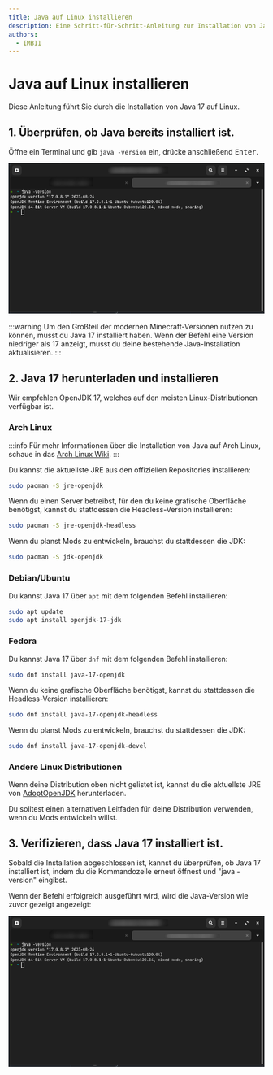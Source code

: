 ```yaml
---
title: Java auf Linux installieren
description: Eine Schritt-für-Schritt-Anleitung zur Installation von Java auf Linux.
authors:
  - IMB11
---
```


# Java auf Linux installieren

Diese Anleitung führt Sie durch die Installation von Java 17 auf Linux.

## 1. Überprüfen, ob Java bereits installiert ist.

Öffne ein Terminal und gib `java -version` ein, drücke anschließend <kbd>Enter</kbd>.

![Kommandozeile mit "java -version"](/assets/players/installing-java/linux-java-version.png)

:::warning
Um den Großteil der modernen Minecraft-Versionen nutzen zu können, musst du Java 17 installiert haben. Wenn der Befehl eine Version niedriger als 17 anzeigt, musst du deine bestehende Java-Installation aktualisieren.
:::

## 2. Java 17 herunterladen und installieren

Wir empfehlen OpenJDK 17, welches auf den meisten Linux-Distributionen verfügbar ist.

### Arch Linux

:::info
Für mehr Informationen über die Installation von Java auf Arch Linux, schaue in das [Arch Linux Wiki](https://wiki.archlinux.org/title/Java).
:::

Du kannst die aktuellste JRE aus den offiziellen Repositories installieren:

```bash
sudo pacman -S jre-openjdk
```

Wenn du einen Server betreibst, für den du keine grafische Oberfläche benötigst, kannst du stattdessen die Headless-Version installieren:

```bash
sudo pacman -S jre-openjdk-headless
```

Wenn du planst Mods zu entwickeln, brauchst du stattdessen die JDK:

```bash
sudo pacman -S jdk-openjdk
```

### Debian/Ubuntu

Du kannst Java 17 über `apt` mit dem folgenden Befehl installieren:

```bash
sudo apt update
sudo apt install openjdk-17-jdk
```

### Fedora

Du kannst Java 17 über `dnf` mit dem folgenden Befehl installieren:

```bash
sudo dnf install java-17-openjdk
```

Wenn du keine grafische Oberfläche benötigst, kannst du stattdessen die Headless-Version installieren:

```bash
sudo dnf install java-17-openjdk-headless
```

Wenn du planst Mods zu entwickeln, brauchst du stattdessen die JDK:

```bash
sudo dnf install java-17-openjdk-devel
```

### Andere Linux Distributionen

Wenn deine Distribution oben nicht gelistet ist, kannst du die aktuellste JRE von [AdoptOpenJDK](https://adoptium.net/en-GB/temurin.html) herunterladen.

Du solltest einen alternativen Leitfaden für deine Distribution verwenden, wenn du Mods entwickeln willst.

## 3. Verifizieren, dass Java 17 installiert ist.

Sobald die Installation abgeschlossen ist, kannst du überprüfen, ob Java 17 installiert ist, indem du die Kommandozeile erneut öffnest und "java -version" eingibst.

Wenn der Befehl erfolgreich ausgeführt wird, wird die Java-Version wie zuvor gezeigt angezeigt:

![Kommandozeile mit "java -version"](/assets/players/installing-java/linux-java-version.png)

